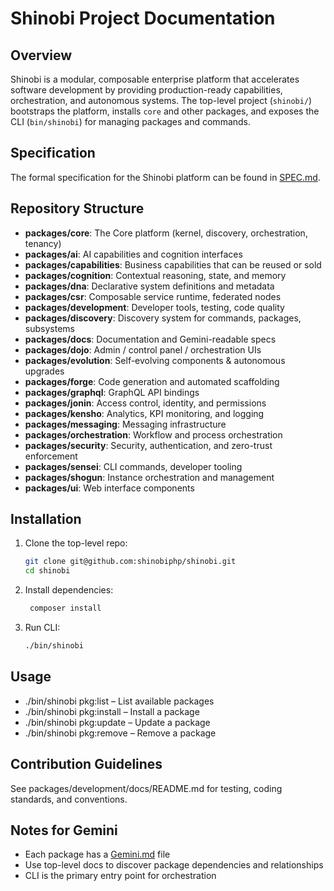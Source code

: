 # Shinobi Project Documentation

## Overview

Shinobi is a modular, composable enterprise platform that accelerates software development by providing production-ready capabilities, orchestration, and autonomous systems. The top-level project (`shinobi/`) bootstraps the platform, installs `core` and other packages, and exposes the CLI (`bin/shinobi`) for managing packages and commands.

## Specification

The formal specification for the Shinobi platform can be found in [SPEC.md](./SPEC.md).

## Repository Structure

- **packages/core**: The Core platform (kernel, discovery, orchestration, tenancy)
- **packages/ai**: AI capabilities and cognition interfaces
- **packages/capabilities**: Business capabilities that can be reused or sold
- **packages/cognition**: Contextual reasoning, state, and memory
- **packages/dna**: Declarative system definitions and metadata
- **packages/csr**: Composable service runtime, federated nodes
- **packages/development**: Developer tools, testing, code quality
- **packages/discovery**: Discovery system for commands, packages, subsystems
- **packages/docs**: Documentation and Gemini-readable specs
- **packages/dojo**: Admin / control panel / orchestration UIs
- **packages/evolution**: Self-evolving components & autonomous upgrades
- **packages/forge**: Code generation and automated scaffolding
- **packages/graphql**: GraphQL API bindings
- **packages/jonin**: Access control, identity, and permissions
- **packages/kensho**: Analytics, KPI monitoring, and logging
- **packages/messaging**: Messaging infrastructure
- **packages/orchestration**: Workflow and process orchestration
- **packages/security**: Security, authentication, and zero-trust enforcement
- **packages/sensei**: CLI commands, developer tooling
- **packages/shogun**: Instance orchestration and management
- **packages/ui**: Web interface components

## Installation

1. Clone the top-level repo:

   ```bash
   git clone git@github.com:shinobiphp/shinobi.git
   cd shinobi
   ```

2. Install dependencies:

   ```bash
    composer install
   ```

3. Run CLI:
   ```bash
   ./bin/shinobi
   ```

## Usage

- ./bin/shinobi pkg:list – List available packages
- ./bin/shinobi pkg:install <package> – Install a package
- ./bin/shinobi pkg:update <package> – Update a package
- ./bin/shinobi pkg:remove <package> – Remove a package

## Contribution Guidelines

See packages/development/docs/README.md for testing, coding standards, and conventions.

## Notes for Gemini

- Each package has a [Gemini.md](../Gemini.md) file
- Use top-level docs to discover package dependencies and relationships
- CLI is the primary entry point for orchestration
